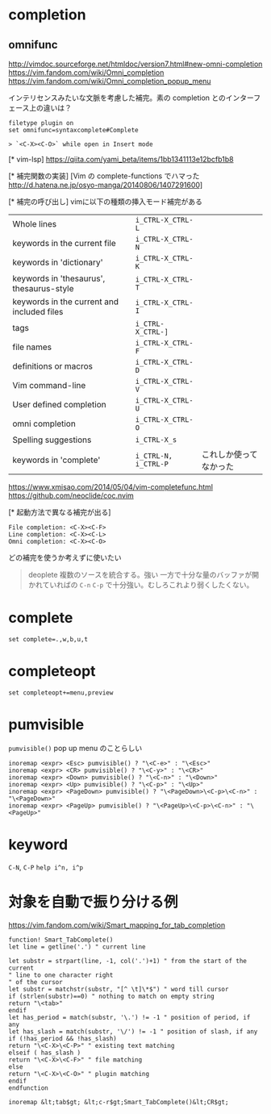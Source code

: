 # completion

## omnifunc

http://vimdoc.sourceforge.net/htmldoc/version7.html#new-omni-completion
https://vim.fandom.com/wiki/Omni_completion
https://vim.fandom.com/wiki/Omni_completion_popup_menu

インテリセンスみたいな文脈を考慮した補完。素の completion とのインターフェース上の違いは？

```vim
filetype plugin on
set omnifunc=syntaxcomplete#Complete

> `<C-X><C-O>` while open in Insert mode
```

[* vim-lsp]
https://qiita.com/yami_beta/items/1bb1341113e12bcfb1b8

[* 補完関数の実装]
[Vim の complete-functions でハマった http://d.hatena.ne.jp/osyo-manga/20140806/1407291600]

[* 補完の呼び出し]
vimに以下の種類の挿入モード補完がある

|                                            |                      |                        |
| ------------------------------------------ | -------------------- | ---------------------- |
| Whole lines                                | `i_CTRL-X_CTRL-L`    |
| keywords in the current file               | `i_CTRL-X_CTRL-N`    |
| keywords in 'dictionary'                   | `i_CTRL-X_CTRL-K`    |
| keywords in 'thesaurus', thesaurus-style   | `i_CTRL-X_CTRL-T`    |
| keywords in the current and included files | `i_CTRL-X_CTRL-I`    |
| tags                                       | `i_CTRL-X_CTRL-]`    |
| file names                                 | `i_CTRL-X_CTRL-F`    |
| definitions or macros                      | `i_CTRL-X_CTRL-D`    |
| Vim command-line                           | `i_CTRL-X_CTRL-V`    |
| User defined completion                    | `i_CTRL-X_CTRL-U`    |
| omni completion                            | `i_CTRL-X_CTRL-O`    |
| Spelling suggestions                       | `i_CTRL-X_s`         |
| keywords in 'complete'                     | `i_CTRL-N, i_CTRL-P` | これしか使ってなかった |

https://www.xmisao.com/2014/05/04/vim-completefunc.html
https://github.com/neoclide/coc.nvim

[* 起動方法で異なる補完が出る]

```
File completion: <C-X><C-F>
Line completion: <C-X><C-L>
Omni completion: <C-X><C-O>
```

どの補完を使うか考えずに使いたい

> deoplete 複数のソースを統合する。強い
> 一方で十分な量のバッファが開かれていればの `C-n` `C-p` で十分強い。むしろこれより弱くしたくない。

# complete
`set complete=.,w,b,u,t`

# completeopt
`set completeopt+=menu,preview`

# pumvisible
`pumvisible()` pop up menu のことらしい

```vim
inoremap <expr> <Esc> pumvisible() ? "\<C-e>" : "\<Esc>"
inoremap <expr> <CR> pumvisible() ? "\<C-y>" : "\<CR>"
inoremap <expr> <Down> pumvisible() ? "\<C-n>" : "\<Down>"
inoremap <expr> <Up> pumvisible() ? "\<C-p>" : "\<Up>"
inoremap <expr> <PageDown> pumvisible() ? "\<PageDown>\<C-p>\<C-n>" : "\<PageDown>"
inoremap <expr> <PageUp> pumvisible() ? "\<PageUp>\<C-p>\<C-n>" : "\<PageUp>"
```

# keyword
`C-N`, `C-P`
`help i^n, i^p`

# 対象を自動で振り分ける例
https://vim.fandom.com/wiki/Smart_mapping_for_tab_completion

```vim
function! Smart_TabComplete()
let line = getline('.') " current line

let substr = strpart(line, -1, col('.')+1) " from the start of the current
" line to one character right
" of the cursor
let substr = matchstr(substr, "[^ \t]\*$") " word till cursor
if (strlen(substr)==0) " nothing to match on empty string
return "\<tab>"
endif
let has_period = match(substr, '\.') != -1 " position of period, if any
let has_slash = match(substr, '\/') != -1 " position of slash, if any
if (!has_period && !has_slash)
return "\<C-X>\<C-P>" " existing text matching
elseif ( has_slash )
return "\<C-X>\<C-F>" " file matching
else
return "\<C-X>\<C-O>" " plugin matching
endif
endfunction

inoremap &lt;tab$gt; &lt;c-r$gt;Smart_TabComplete()&lt;CR$gt;
```

